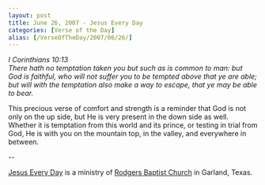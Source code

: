 ```yaml
---
layout: post
title: June 26, 2007 - Jesus Every Day
categories: [Verse of the Day]
alias: [/VerseOfTheDay/2007/06/26/]
---
```


_I Corinthians 10:13  
There hath no temptation taken you but such as is common to man:
but God is faithful, who will not suffer you to be tempted above that
ye are able; but will with the temptation also make a way to escape,
that ye may be able to bear._

This precious verse of comfort and strength is a reminder that God
is not only on the up side, but He is very present in the down side
as well. Whether it is temptation from this world and its prince, or
testing in trial from God, He is with you on the mountain top, in the
valley, and everywhere in between.

 --

<a href=http://jesuseveryday.net>Jesus Every Day</a> is a ministry of <a href=http://rodgersbaptist.net>Rodgers Baptist Church</a> in Garland, Texas.
